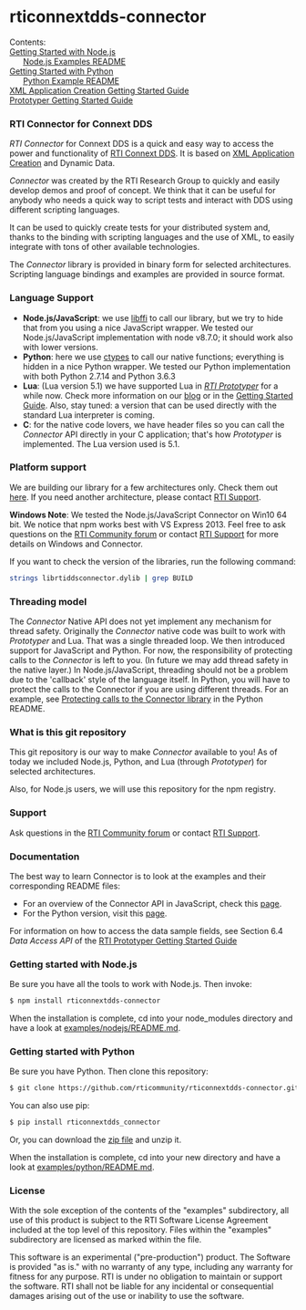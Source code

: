 rticonnextdds-connector
=======

Contents:<br>
[Getting Started with Node.js](#getting-started-with-node.js)<br>
&nbsp;&nbsp;&nbsp;&nbsp;&nbsp;&nbsp;[Node.js Examples README](examples/nodejs/README.md)<br>
[Getting Started with Python](#getting-started-with-python)<br>
&nbsp;&nbsp;&nbsp;&nbsp;&nbsp;&nbsp;[Python Example README](examples/python/README.md)<br>
[XML Application Creation Getting Started Guide](https://community.rti.com/static/documentation/connext-dds/5.3.1/doc/manuals/connext_dds/xml_application_creation/RTI_ConnextDDS_CoreLibraries_XML_AppCreation_GettingStarted.pdf)<br>
[Prototyper Getting Started Guide](https://community.rti.com/static/documentation/connext-dds/5.3.1/doc/manuals/connext_dds/prototyper/RTI_ConnextDDS_CoreLibraries_Prototyper_GettingStarted.pdf)<br>


### RTI Connector for Connext DDS
*RTI Connector* for Connext DDS is a quick and easy way to access the power and
functionality of [RTI Connext DDS](http://www.rti.com/products/index.html).
It is based on [XML Application Creation](https://community.rti.com/static/documentation/connext-dds/5.3.1/doc/manuals/connext_dds/xml_application_creation/RTI_ConnextDDS_CoreLibraries_XML_AppCreation_GettingStarted.pdf) and Dynamic Data.

*Connector* was created by the RTI Research Group to quickly and easily develop demos
and proof of concept. We think that it can be useful for anybody who needs
a quick way to script tests and interact with DDS using different scripting languages.

It can be used to quickly create tests for your distributed system and, thanks
to the binding with scripting languages and the use of XML, to easily integrate
with tons of other available technologies.

The *Connector* library is provided in binary form for selected architectures. Scripting language bindings and examples are provided in source format.

### Language Support

 * **Node.js/JavaScript**: we use [libffi](https://github.com/node-ffi/node-ffi) to call our library, but we try to hide
that from you using a nice JavaScript wrapper. We tested our Node.js/JavaScript implementation with node v8.7.0; it should work also with lower versions.
 * **Python**: here we use [ctypes](https://docs.python.org/2/library/ctypes.html) to call our native functions; everything is hidden in a nice Python wrapper. We tested our Python implementation with both Python 2.7.14 and Python 3.6.3
 * **Lua**: (Lua version 5.1) we have supported Lua in *[RTI Prototyper](https://community.rti.com/downloads/experimental/rti-prototyper-with-lua)* for a while now.
Check more information on our [blog](http://blogs.rti.com/tag/lua/) or in the [Getting Started Guide](https://community.rti.com/static/documentation/connext-dds/5.3.1/doc/manuals/connext_dds/prototyper/RTI_ConnextDDS_CoreLibraries_Prototyper_GettingStarted.pdf). Also, stay tuned: a version that can be used directly with the standard Lua interpreter is coming.
 * **C**: for the native code lovers, we have header files so you can call the *Connector* API directly in your C application; that's how *Prototyper* is implemented. The Lua version used is 5.1.

### Platform support
We are building our library for a few architectures only. Check them out [here](https://github.com/rticommunity/rticonnextdds-connector/tree/master/lib). If you need another architecture, please contact [RTI Support](https://support.rti.com).

**Windows Note**: We tested the Node.js/JavaScript Connector on Win10 64 bit. We notice that npm works best with VS Express 2013.
Feel free to ask questions on the [RTI Community forum](https://community.rti.com/forums/technical-questions) or contact [RTI Support](https://support.rti.com) for more details on Windows and Connector.

If you want to check the version of the libraries, run the following command:

``` bash
strings librtiddsconnector.dylib | grep BUILD
```

### Threading model
The *Connector* Native API does not yet implement any mechanism for thread safety. Originally the *Connector* native code was built to work with *Prototyper* and Lua. That was a single threaded loop. We then introduced support for JavaScript and Python. For now, the responsibility of protecting calls to the *Connector* is left to you. (In future we may add thread safety in the native layer.)
In Node.js/JavaScript, threading should not be a problem due to the 'callback' style of the language itself.
In Python, you will have to protect the calls to the Connector if you are using different threads. For an example, see [Protecting calls to the Connector library](https://github.com/rticommunity/rticonnextdds-connector/tree/master/examples/python#protecting-calls-to-the-connector-library) in the Python README.

### What is this git repository
This git repository is our way to make *Connector* available to you!
As of today we included Node.js, Python, and Lua (through *Prototyper*) for selected
architectures.

Also, for Node.js users, we will use this repository for the npm registry.

### Support
Ask questions in the [RTI Community forum](https://community.rti.com/forums/technical-questions) or contact [RTI Support](https://support.rti.com).

### Documentation
The best way to learn Connector is to look at the examples and their corresponding README files:

* For an overview of the Connector API in JavaScript, check this [page](examples/nodejs/README.md).
* For the Python version, visit this [page](examples/python/README.md).

For information on how to access the data sample fields, see Section 6.4 *Data Access API* of the
[RTI Prototyper Getting Started Guide](https://community.rti.com/static/documentation/connext-dds/5.3.1/doc/manuals/connext_dds/prototyper/RTI_ConnextDDS_CoreLibraries_Prototyper_GettingStarted.pdf)  

### Getting started with Node.js
Be sure you have all the tools to work with Node.js. Then invoke:

``` bash
$ npm install rticonnextdds-connector
```

When the installation is complete, cd into your node_modules directory and have a look at [examples/nodejs/README.md](examples/nodejs/README.md).
### Getting started with Python
Be sure you have Python. Then clone this repository:

``` bash
$ git clone https://github.com/rticommunity/rticonnextdds-connector.git
```

You can also use pip:

``` bash
$ pip install rticonnextdds_connector
```

Or, you can download the [zip file](https://github.com/rticommunity/rticonnextdds-connector/archive/master.zip)
and unzip it.

When the installation is complete, cd into your new directory and have a look at [examples/python/README.md](examples/python/README.md).

### License
With the sole exception of the contents of the "examples" subdirectory, all use of this product is subject to the RTI Software License Agreement included at the top level of this repository. Files within the "examples" subdirectory are licensed as marked within the file.

This software is an experimental ("pre-production") product. The Software is provided "as is." with no warranty of any type, including any warranty for fitness for any purpose. RTI is under no obligation to maintain or support the software. RTI shall not be liable for any incidental or consequential damages arising out of the use or inability to use the software.
